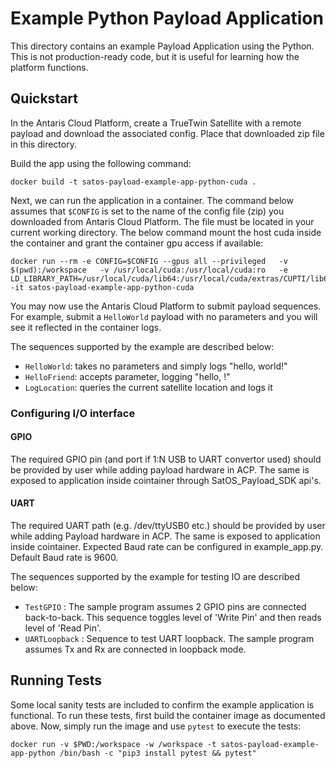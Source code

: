 # Example Python Payload Application

This directory contains an example Payload Application using the Python.
This is not production-ready code, but it is useful for learning how the platform functions.

## Quickstart

In the Antaris Cloud Platform, create a TrueTwin Satellite with a remote payload and download the associated config.
Place that downloaded zip file in this directory.

Build the app using the following command:

```
docker build -t satos-payload-example-app-python-cuda .
```

Next, we can run the application in a container. The command below assumes that `$CONFIG` is set to the name of the config file (zip) you downloaded from Antaris Cloud Platform. The file must be located in your current working directory. The below command mount the host cuda inside the container and grant the container gpu access if available:

```
docker run --rm -e CONFIG=$CONFIG --gpus all --privileged   -v $(pwd):/workspace   -v /usr/local/cuda:/usr/local/cuda:ro   -e LD_LIBRARY_PATH=/usr/local/cuda/lib64:/usr/local/cuda/extras/CUPTI/lib64:$LD_LIBRARY_PATH   -it satos-payload-example-app-python-cuda
```

You may now use the Antaris Cloud Platform to submit payload sequences. For example, submit a `HelloWorld` payload with
no parameters and you will see it reflected in the container logs.

The sequences supported by the example are described below:
* `HelloWorld`: takes no parameters and simply logs "hello, world!"
* `HelloFriend`: accepts parameter, logging "hello, <parameter>!"
* `LogLocation`: queries the current satellite location and logs it

### Configuring I/O interface

#### GPIO
The required GPIO pin (and port if 1:N USB to UART convertor used) should be provided by user while adding payload hardware in ACP. The same is exposed to application inside cointainer through SatOS_Payload_SDK api's. 

#### UART
The required UART path (e.g. /dev/ttyUSB0 etc.) should be provided by user while adding Payload hardware in ACP. The same is exposed to application inside cointainer. Expected Baud rate can be configured in example_app.py. Default Baud rate is 9600.

The sequences supported by the example for testing IO are described below:
* `TestGPIO` : The sample program assumes 2 GPIO pins are connected back-to-back. This sequence toggles level of 'Write Pin' and then reads level of 'Read Pin'. 
* `UARTLoopback` : Sequence to test UART loopback. The sample program assumes Tx and Rx are connected in loopback mode.

## Running Tests

Some local sanity tests are included to confirm the example application is functional.
To run these tests, first build the container image as documented above.
Now, simply run the image and use `pytest` to execute the tests:

```
docker run -v $PWD:/workspace -w /workspace -t satos-payload-example-app-python /bin/bash -c "pip3 install pytest && pytest"
```
